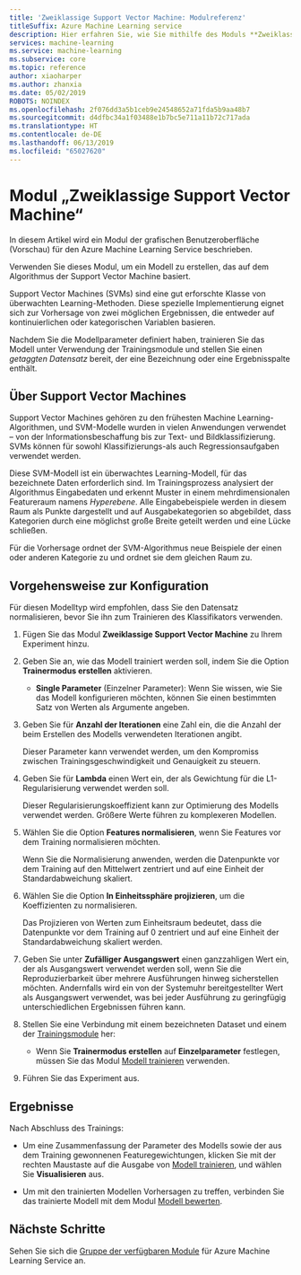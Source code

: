 ```yaml
---
title: 'Zweiklassige Support Vector Machine: Modulreferenz'
titleSuffix: Azure Machine Learning service
description: Hier erfahren Sie, wie Sie mithilfe des Moduls **Zweiklassige Support Vector Machine** in Azure Machine Learning Service ein Modell erstellen, das auf dem Algorithmus für die Support Vector Machine basiert.
services: machine-learning
ms.service: machine-learning
ms.subservice: core
ms.topic: reference
author: xiaoharper
ms.author: zhanxia
ms.date: 05/02/2019
ROBOTS: NOINDEX
ms.openlocfilehash: 2f076dd3a5b1ceb9e24548652a71fda5b9aa48b7
ms.sourcegitcommit: d4dfbc34a1f03488e1b7bc5e711a11b72c717ada
ms.translationtype: HT
ms.contentlocale: de-DE
ms.lasthandoff: 06/13/2019
ms.locfileid: "65027620"
---
```

# <a name="two-class-support-vector-machine-module"></a>Modul „Zweiklassige Support Vector Machine“

In diesem Artikel wird ein Modul der grafischen Benutzeroberfläche (Vorschau) für den Azure Machine Learning Service beschrieben.

Verwenden Sie dieses Modul, um ein Modell zu erstellen, das auf dem Algorithmus der Support Vector Machine basiert. 

Support Vector Machines (SVMs) sind eine gut erforschte Klasse von überwachten Learning-Methoden. Diese spezielle Implementierung eignet sich zur Vorhersage von zwei möglichen Ergebnissen, die entweder auf kontinuierlichen oder kategorischen Variablen basieren.

Nachdem Sie die Modellparameter definiert haben, trainieren Sie das Modell unter Verwendung der Trainingsmodule und stellen Sie einen *getaggten Datensatz* bereit, der eine Bezeichnung oder eine Ergebnisspalte enthält.

## <a name="about-support-vector-machines"></a>Über Support Vector Machines

Support Vector Machines gehören zu den frühesten Machine Learning-Algorithmen, und SVM-Modelle wurden in vielen Anwendungen verwendet – von der Informationsbeschaffung bis zur Text- und Bildklassifizierung. SVMs können für sowohl Klassifizierungs-als auch Regressionsaufgaben verwendet werden.

Diese SVM-Modell ist ein überwachtes Learning-Modell, für das bezeichnete Daten erforderlich sind. Im Trainingsprozess analysiert der Algorithmus Eingabedaten und erkennt Muster in einem mehrdimensionalen Featureraum namens *Hyperebene*.  Alle Eingabebeispiele werden in diesem Raum als Punkte dargestellt und auf Ausgabekategorien so abgebildet, dass Kategorien durch eine möglichst große Breite geteilt werden und eine Lücke schließen.

Für die Vorhersage ordnet der SVM-Algorithmus neue Beispiele der einen oder anderen Kategorie zu und ordnet sie dem gleichen Raum zu. 

## <a name="how-to-configure"></a>Vorgehensweise zur Konfiguration 

Für diesen Modelltyp wird empfohlen, dass Sie den Datensatz normalisieren, bevor Sie ihn zum Trainieren des Klassifikators verwenden.
  
1.  Fügen Sie das Modul **Zweiklassige Support Vector Machine** zu Ihrem Experiment hinzu.  
  
2.  Geben Sie an, wie das Modell trainiert werden soll, indem Sie die Option **Trainermodus erstellen** aktivieren.  
  
    -   **Single Parameter** (Einzelner Parameter): Wenn Sie wissen, wie Sie das Modell konfigurieren möchten, können Sie einen bestimmten Satz von Werten als Argumente angeben.  

3.  Geben Sie für **Anzahl der Iterationen** eine Zahl ein, die die Anzahl der beim Erstellen des Modells verwendeten Iterationen angibt.  
  
     Dieser Parameter kann verwendet werden, um den Kompromiss zwischen Trainingsgeschwindigkeit und Genauigkeit zu steuern.  
  
4.  Geben Sie für **Lambda** einen Wert ein, der als Gewichtung für die L1-Regularisierung verwendet werden soll.  
  
     Dieser Regularisierungskoeffizient kann zur Optimierung des Modells verwendet werden. Größere Werte führen zu komplexeren Modellen.  
  
5.  Wählen Sie die Option **Features normalisieren**, wenn Sie Features vor dem Training normalisieren möchten.
  
     Wenn Sie die Normalisierung anwenden, werden die Datenpunkte vor dem Training auf den Mittelwert zentriert und auf eine Einheit der Standardabweichung skaliert.
  
6.  Wählen Sie die Option **In Einheitssphäre projizieren**, um die Koeffizienten zu normalisieren.
  
     Das Projizieren von Werten zum Einheitsraum bedeutet, dass die Datenpunkte vor dem Training auf 0 zentriert und auf eine Einheit der Standardabweichung skaliert werden.
  
7.  Geben Sie unter **Zufälliger Ausgangswert** einen ganzzahligen Wert ein, der als Ausgangswert verwendet werden soll, wenn Sie die Reproduzierbarkeit über mehrere Ausführungen hinweg sicherstellen möchten.  Andernfalls wird ein von der Systemuhr bereitgestellter Wert als Ausgangswert verwendet, was bei jeder Ausführung zu geringfügig unterschiedlichen Ergebnissen führen kann.
  
9. Stellen Sie eine Verbindung mit einem bezeichneten Dataset und einem der [Trainingsmodule](module-reference.md) her:
  
    -   Wenn Sie **Trainermodus erstellen** auf **Einzelparameter** festlegen, müssen Sie das Modul [Modell trainieren](train-model.md) verwenden.
  

10. Führen Sie das Experiment aus.

## <a name="results"></a>Ergebnisse

Nach Abschluss des Trainings:

+ Um eine Zusammenfassung der Parameter des Modells sowie der aus dem Training gewonnenen Featuregewichtungen, klicken Sie mit der rechten Maustaste auf die Ausgabe von [Modell trainieren](./train-model.md), und wählen Sie **Visualisieren** aus.

+ Um mit den trainierten Modellen Vorhersagen zu treffen, verbinden Sie das trainierte Modell mit dem Modul [Modell bewerten](score-model.md).


## <a name="next-steps"></a>Nächste Schritte

Sehen Sie sich die [Gruppe der verfügbaren Module](module-reference.md) für Azure Machine Learning Service an. 